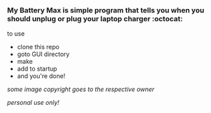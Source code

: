 ### My Battery Max is simple program that tells you when you should unplug or plug your laptop charger :octocat:
to use
* clone this repo
* goto GUI directory
* make
* add to startup
* and you're done!

_some image copyright goes to the respective owner_

_personal use only!_
